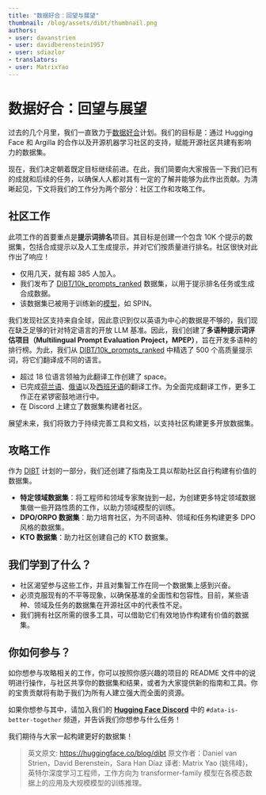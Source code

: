 ```yaml
---
title: "数据好合：回望与展望" 
thumbnail: /blog/assets/dibt/thumbnail.png
authors:
- user: davanstrien
- user: davidberenstein1957
- user: sdiazlor
- translators:
- user: MatrixYao
---
```


# 数据好合：回望与展望

过去的几个月里，我们一直致力于[数据好合](https://github.com/huggingface/data-is-better-together)计划。我们的目标是：通过 Hugging Face 和 Argilla 的合作以及开源机器学习社区的支持，赋能开源社区共建有影响力的数据集。

现在，我们决定朝着既定目标继续前进。在此，我们简要向大家报告一下我们已有的成就和后续的任务，以确保人人都对其有一定的了解并能够为此作出贡献。为清晰起见，下文将我们的工作分为两个部分：社区工作和攻略工作。

## 社区工作

此项工作的首要重点是**提示词排名**项目。其目标是创建一个包含 10K 个提示的数据集，包括合成提示以及人工生成提示，并对它们按质量进行排名。社区很快对此作出了响应！

- 仅用几天，就有超 385 人加入。
- 我们发布了 [DIBT/10k_prompts_ranked](https://huggingface.co/datasets/DIBT/10k_prompts_ranked) 数据集，以用于提示排名任务或生成合成数据。
- 该数据集已被用于训练新的[模型](https://huggingface.co/models?dataset=dataset:DIBT/10k_prompts_ranked)，如 SPIN。

我们发现社区支持来自全球，因此意识到仅以英语为中心的数据是不够的，我们现在缺乏足够的针对特定语言的开放 LLM 基准。因此，我们创建了**多语种提示词评估项目（Multilingual Prompt Evaluation Project，MPEP）**，旨在开发多语种的排行榜。为此，我们从 [DIBT/10k_prompts_ranked](https://huggingface.co/datasets/DIBT/10k_prompts_ranked) 中精选了 500 个高质量提示词，将它们翻译成不同的语言。

- 超过 18 位语言领袖为此翻译工作创建了 space。
- 已完成[荷兰语](https://huggingface.co/datasets/DIBT/MPEP_DUTCH)、[俄语](https://huggingface.co/datasets/DIBT/MPEP_RUSSIAN)以及[西班牙语](https://huggingface.co/datasets/DIBT/MPEP_SPANISH)的翻译工作。为全面完成翻译工作，更多工作正在紧锣密鼓地进行中。
- 在 Discord 上建立了数据集构建者社区。

展望未来，我们将致力于持续完善工具和文档，以支持社区构建更多开放数据集。 

## 攻略工作

作为 [DIBT](https://github.com/huggingface/data-is-better-together) 计划的一部分，我们还创建了指南及工具以帮助社区自行构建有价值的数据集。

- **特定领域数据集**：将工程师和领域专家聚拢到一起，为创建更多特定领域数据集做一些开路性质的工作，以助力领域模型的训练。
- **DPO/ORPO 数据集**：助力培育社区，为不同语种、领域和任务构建更多 DPO 风格的数据集。
- **KTO 数据集**：助力社区创建自己的 KTO 数据集。

## 我们学到了什么？

- 社区渴望参与这些工作，并且对集智工作在同一个数据集上感到兴奋。
- 必须克服现有的不平等现象，以确保基准的全面性和包容性。目前，某些语种、领域及任务的数据集在开源社区中的代表性不足。
- 我们拥有社区所需的很多工具，可以借助它们有效地协作构建有价值的数据集。

## 你如何参与？

如你想参与攻略相关的工作，你可以按照你感兴趣的项目的 README 文件中的说明进行操作，与社区共享你的数据集和结果，或者为大家提供新的指南和工具。你的宝贵贡献将有助于我们为所有人建立强大而全面的资源。

如果你想参与其中，请加入我们的 [**Hugging Face Discord**](http://hf.co/join/discord) 中的 `#data-is-better-together` 频道，并告诉我们你想参与什么任务！

我们期待与大家一起构建更好的数据集！

> 英文原文: <url> https://huggingface.co/blog/dibt </url>
> 原文作者：Daniel van Strien，David Berenstein，Sara Han Díaz
> 译者: Matrix Yao (姚伟峰)，英特尔深度学习工程师，工作方向为 transformer-family 模型在各模态数据上的应用及大规模模型的训练推理。